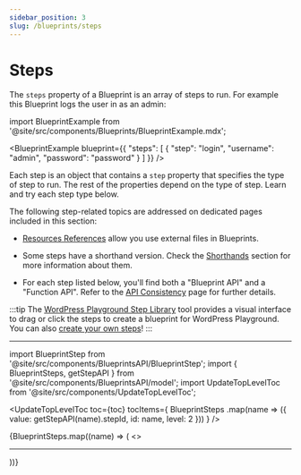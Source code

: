 ```yaml
---
sidebar_position: 3
slug: /blueprints/steps
---
```


# Steps

The `steps` property of a Blueprint is an array of steps to run. For example this Blueprint logs the user in as an admin:

import BlueprintExample from '@site/src/components/Blueprints/BlueprintExample.mdx';

<BlueprintExample blueprint={{
	"steps": [
		{
			"step": "login",
			"username": "admin",
			"password": "password"
		}
	]
}} />

Each step is an object that contains a `step` property that specifies the type of step to run. The rest of the properties depend on the type of step. Learn and try each step type below.

The following step-related topics are addressed on dedicated pages included in this section:

-   [Resources References](/blueprints/steps/resources) allow you use external files in Blueprints.

-   Some steps have a shorthand version. Check the [Shorthands](/blueprints/steps/shorthands) section for more information about them.

-   For each step listed below, you'll find both a "Blueprint API" and a "Function API". Refer to the [API Consistency](/blueprints/steps/api-consistency) page for further details.

:::tip
The [WordPress Playground Step Library](https://akirk.github.io/playground-step-library/#) tool provides a visual interface to drag or click the steps to create a blueprint for WordPress Playground. You can also [create your own steps](https://github.com/akirk/playground-step-library/#contributing)!
:::

---

import BlueprintStep from '@site/src/components/BlueprintsAPI/BlueprintStep';
import { BlueprintSteps, getStepAPI } from '@site/src/components/BlueprintsAPI/model';
import UpdateTopLevelToc from '@site/src/components/UpdateTopLevelToc';

<UpdateTopLevelToc
toc={toc}
tocItems={
BlueprintSteps
.map(name => ({
value: getStepAPI(name).stepId,
id: name,
level: 2
}))
} />

<span>
	{BlueprintSteps.map((name) => (
		<>
			<BlueprintStep name={name} key={name} />
			<hr/>
		</>
	))}
</span>

